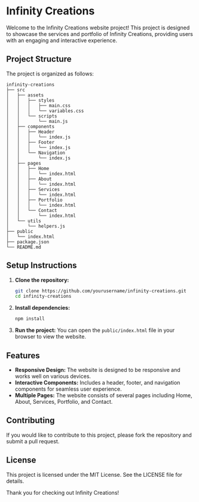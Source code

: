 # Infinity Creations

Welcome to the Infinity Creations website project! This project is designed to showcase the services and portfolio of Infinity Creations, providing users with an engaging and interactive experience.

## Project Structure

The project is organized as follows:

```
infinity-creations
├── src
│   ├── assets
│   │   ├── styles
│   │   │   ├── main.css
│   │   │   └── variables.css
│   │   └── scripts
│   │       └── main.js
│   ├── components
│   │   ├── Header
│   │   │   └── index.js
│   │   ├── Footer
│   │   │   └── index.js
│   │   └── Navigation
│   │       └── index.js
│   ├── pages
│   │   ├── Home
│   │   │   └── index.html
│   │   ├── About
│   │   │   └── index.html
│   │   ├── Services
│   │   │   └── index.html
│   │   ├── Portfolio
│   │   │   └── index.html
│   │   └── Contact
│   │       └── index.html
│   └── utils
│       └── helpers.js
├── public
│   └── index.html
├── package.json
└── README.md
```

## Setup Instructions

1. **Clone the repository:**
   ```bash
   git clone https://github.com/yourusername/infinity-creations.git
   cd infinity-creations
   ```

2. **Install dependencies:**
   ```bash
   npm install
   ```

3. **Run the project:**
   You can open the `public/index.html` file in your browser to view the website.

## Features

- **Responsive Design:** The website is designed to be responsive and works well on various devices.
- **Interactive Components:** Includes a header, footer, and navigation components for seamless user experience.
- **Multiple Pages:** The website consists of several pages including Home, About, Services, Portfolio, and Contact.

## Contributing

If you would like to contribute to this project, please fork the repository and submit a pull request. 

## License

This project is licensed under the MIT License. See the LICENSE file for details.

Thank you for checking out Infinity Creations!